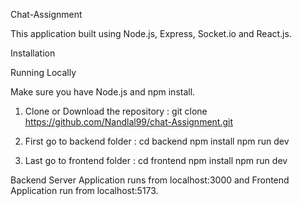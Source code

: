 Chat-Assignment

This application built using Node.js, Express, Socket.io and React.js.

Installation

Running Locally

Make sure you have Node.js and npm install.

  1. Clone or Download the repository :
     git clone https://github.com/Nandlal99/chat-Assignment.git

  2. First go to backend folder :
     cd backend
     npm install
     npm run dev
     
  3. Last go to frontend folder :
     cd frontend
     npm install
     npm run dev

Backend Server Application runs from localhost:3000 and Frontend Application run from  localhost:5173.
